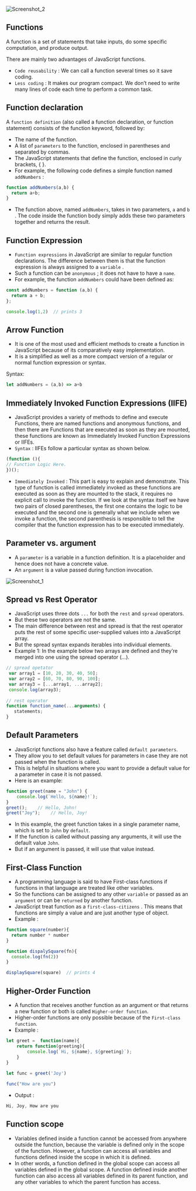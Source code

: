 ![Screenshot_2](https://user-images.githubusercontent.com/100460788/235360639-300c3c76-cbb8-4aeb-9384-1857175a2efc.png)

## Functions

A function is a set of statements that take inputs, do some specific computation, and produce output. 

There are mainly two advantages of JavaScript functions.

- `Code reusability` : We can call a function several times so it save coding.
- `Less coding` : It makes our program compact. We don’t need to write many lines of code each time to perform a common task.

## Function declaration
A `function definition` (also called a function declaration, or function statement) consists of the function keyword, followed by:

- The name of the function.
- A list of `parameters` to the function, enclosed in parentheses and separated by commas.
- The JavaScript statements that define the function, enclosed in curly brackets, { }.
- For example, the following code defines a simple function named `addNumbers` :
```ts
function addNumbers(a,b) {
  return a+b;
}
```
- The function above, named `addNumbers`, takes in two parameters, `a` and `b` . The code inside the function body simply adds these two parameters together and returns the result.

## Function Expression
- `Function expressions` in JavaScript are similar to regular function declarations. The difference between them is that the function expression is always assigned to a `variable` .
- Such a function can be `anonymous` ; it does not have to have a `name`. 
- For example, the function `addNumbers` could have been defined as:

```ts
const addNumbers = function (a,b) {
  return a + b;
};

console.log(1,2)  // prints 3

```

## Arrow Function
- It is one of the most used and efficient methods to create a function in JavaScript because of its comparatively easy implementation. 
- It is a simplified as well as a more compact version of a regular or normal function expression or syntax.

Syntax:
```ts
let addNumbers = (a,b) => a+b
```
## Immediately Invoked Function Expressions (IIFE)
- JavaScript provides a variety of methods to define and execute Functions, there are named functions and anonymous functions, and then there are Functions that are executed as soon as they are mounted, these functions are known as Immediately Invoked Function Expressions or IIFEs.
- `Syntax` : IIFEs follow a particular syntax as shown below.
```ts
(function (){ 
// Function Logic Here. 
})();
```
- `Immediately Invoked` : This part is easy to explain and demonstrate. This type of function is called immediately invoked as these functions are executed as soon as they are mounted to the stack, it requires no explicit call to invoke the function. If we look at the syntax itself we have two pairs of closed parentheses, the first one contains the logic to be executed and the second one is generally what we include when we invoke a function, the second parenthesis is responsible to tell the compiler that the function expression has to be executed immediately.

## Parameter vs. argument
- A `parameter` is a variable in a function definition. It is a placeholder and hence does not have a concrete value.
- An `argument` is a value passed during function invocation.

![Screenshot_1](https://user-images.githubusercontent.com/100460788/234817199-dbe5412f-15e9-4f9f-9d59-d80fe5ab00b1.png)

## Spread vs Rest Operator
- JavaScript uses three dots `...` for both the `rest` and `spread` operators. 
- But these two operators are not the same.
- The main difference between rest and spread is that the rest operator puts the rest of some specific user-supplied values into a JavaScript array. 
- But the spread syntax expands iterables into individual elements.
- Example 1: In the example below two arrays are defined and they’re merged into one using the spread operator (…). 
```ts
// spread opetator
 var array1 = [10, 20, 30, 40, 50];
 var array2 = [60, 70, 80, 90, 100];
 var array3 = [...array1, ...array2];
 console.log(array3);
 
// rest operator
function function_name(...arguments) {
   statements;
}
```


## Default Parameters
- JavaScript functions also have a feature called `default parameters`. 
- They allow you to set default values for parameters in case they are not passed when the function is called.
- This is helpful in situations where you want to provide a default value for a parameter in case it is not passed. 
- Here is an example:

```ts
function greet(name = "John") {
    console.log(`Hello, ${name}!`);
}
greet();    // Hello, John!
greet("Joy");    // Hello, Joy!
```

- In this example, the greet function takes in a single parameter name, which is set to `John` by `default`. 
- If the function is called without passing any arguments, it will use the default value `John`. 
- But if an argument is passed, it will use that value instead.

## First-Class Function
- A programming language is said to have First-class functions if functions in that language are treated like other variables. 
- So the functions can be assigned to any other `variable` or passed as an `argument` or can be `returned` by another function.
- JavaScript treat function as a `first-class-citizens` . This means that functions are simply a value and are just another type of object.
- Example :
```ts
function square(number){
  return number * number
}

function dispalySquare(fn){
  console.log(fn(2))
}

displaySquare(square)  // prints 4
```

## Higher-Order Function
- A function that receives another function as an argument or that returns a new function or both is called `Higher-order function`. 
- Higher-order functions are only possible because of the `First-class function`.
- Example :
```ts
let greet =  function(name){
    return function(greeting){
        console.log(`Hi, ${name}, ${greeting}`);
    }
}
  
let func = greet('Joy')

func("How are you")
```
- Output :
```ts
Hi, Joy, How are you
```
## Function scope
- Variables defined inside a function cannot be accessed from anywhere outside the function, because the variable is defined only in the scope of the function. However, a function can access all variables and functions defined inside the scope in which it is defined.
- In other words, a function defined in the global scope can access all variables defined in the global scope. A function defined inside another function can also access all variables defined in its parent function, and any other variables to which the parent function has access.

